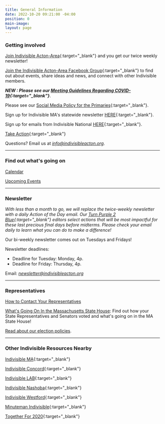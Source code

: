 ```yaml
---
title: General Information
date: 2022-10-20 09:21:00 -04:00
position: 0
main-image: 
layout: page
---
```


### Getting involved

[Join Indivisible Acton-Area](https://actionnetwork.org/forms/join-indivisible-acton?source=direct_link&referrer=group-indivisible-acton){:target="_blank"} and you get our twice weekly newsletter!

[Join the Indivisible Acton-Area Facebook Group](https://www.facebook.com/groups/indivisibleacton){:target="_blank"} to find out about events, share ideas and news, and connect with other Indivisible members.  

***NEW : Please see our [Meeting Guidelines Regarding COVID-19](https://docs.google.com/document/d/1DSwMiE1I9syvJv1nP2i_8ihsBGCG6TDnPMcMSNtrry4/view){:target="_blank"}***. 

Please see our [Social Media Policy for the Primaries](https://docs.google.com/document/d/1k-N7qZ5fBR2wRGOcRI8ZJxQGbO5CfsXbZlZSKHm4N18/){:target="_blank"}. 

Sign up for Indivisible MA's statewide newsletter [HERE](https://indma.wufoo.com/forms/m13l3bt20lcdgiv/){:target="_blank"}.  

Sign up for emails from Indivisible National [HERE](https://indivisible.org){:target="_blank"}.

[Take Action](https://turnpurple2blue.org){:target="_blank"}

Questions?  Email us at *[info@indivisibleacton.org](mailto:info@indivisibleacton.org)*.  

---

### Find out what's going on

[Calendar](http://www.indivisibleacton.org/calendar.html)

[Upcoming Events](http://www.indivisibleacton.org/events.html)

---

### Newsletter

*With less than a month to go, we will replace the twice-weekly newsletter with a daily Action of the Day email. Our [Turn Purple 2 Blue](https://turnpurple2blue.org/){:target="_blank"} editors select actions that will be most impactful for these last precious final days before midterms. Please check your email daily to learn what you can do to make a difference!*

Our bi-weekly newsletter comes out on Tuesdays and Fridays!

Newsletter deadlines:  

* Deadline for Tuesday:  Monday, 4p. 
* Deadline for Friday:   Thursday, 4p. 

Email:  *newsletter@indivisibleacton.org*

---
### Representatives  

[How to Contact Your Representatives](http://www.indivisibleacton.org/general-information/representatives.html) 

[What's Going On In the Massachusetts State House](http://www.indivisibleacton.org/general-information/whats-going-on-in-the-ma-state-house.html): Find out how your State Representatives and Senators voted and what's going on in the MA State House!

[Read about our election policies](http://www.indivisibleacton.org/local-elections.html).   

---

### Other Indivisible Resources Nearby

[Indivisible MA](https://www.indivisible-ma.org){:target="_blank"}  

[Indivisible Concord](https://concordindivisible.org){:target="_blank"}   

[Indivisible LAB](https://indivisiblelab.org){:target="_blank"}  

[Indivisible Nashoba](http://indivisiblenashoba.org){:target="_blank"}  

[Indivisible Westford](https://indivisiblewestford.org){:target="_blank"} 

[Minuteman Indivisible](https://www.minutemanindivisible.org){:target="_blank"}   

[Together For 2020](https://togetherfor2020.org){:target="_blank"} 